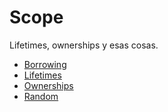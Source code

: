 # Scope

Lifetimes, ownerships y esas cosas.

- [Borrowing](Borrowing.md)
- [Lifetimes](Lifetimes.md)
- [Ownerships](Ownerships.md)
- [Random](Random.md)

